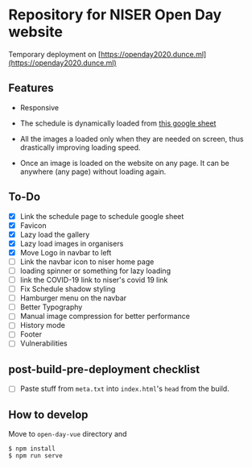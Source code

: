 # Repository for NISER Open Day website

Temporary deployment on [https://openday2020.dunce.ml](https://openday2020.dunce.ml)

## Features

- Responsive

- The schedule is dynamically loaded from [this google sheet]( https://docs.google.com/spreadsheets/d/1haXwrbIHVaAwNO_ltAjDiaUV8IrdyKwrUzWheZKHD-0/edit#gid=0 )

- All the images a loaded only when they are needed on screen, thus drastically improving loading speed.

- Once an image is loaded on the website on any page. It can be anywhere (any page) without loading again.

## To-Do

- [x] Link the schedule page to schedule google sheet
- [x] Favicon
- [x] Lazy load the gallery
- [x] Lazy load images in organisers
- [x] Move Logo in navbar to left
- [ ] Link the navbar icon to niser home page
- [ ] loading spinner or something for lazy loading
- [ ] link the COVID-19 link to niser's covid 19 link
- [ ] Fix Schedule shadow styling
- [ ] Hamburger menu on the navbar
- [ ] Better Typography
- [ ] Manual image compression for better performance
- [ ] History mode
- [ ] Footer
- [ ] Vulnerabilities

## post-build-pre-deployment checklist
- [ ] Paste stuff from `meta.txt` into `index.html`'s `head` from the build.

## How to develop

Move to `open-day-vue` directory and

```
$ npm install
$ npm run serve
```
